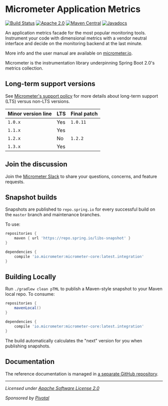 # Micrometer Application Metrics

[![Build Status](https://circleci.com/gh/micrometer-metrics/micrometer.svg?style=shield)](https://circleci.com/gh/micrometer-metrics/micrometer)
[![Apache 2.0](https://img.shields.io/github/license/micrometer-metrics/micrometer.svg)](https://www.apache.org/licenses/LICENSE-2.0)
[![Maven Central](https://img.shields.io/maven-central/v/io.micrometer/micrometer-core.svg)](https://mvnrepository.com/artifact/io.micrometer/micrometer-core)
[![Javadocs](https://www.javadoc.io/badge/io.micrometer/micrometer-core.svg)](https://www.javadoc.io/doc/io.micrometer/micrometer-core)

An application metrics facade for the most popular monitoring tools. Instrument your code with dimensional metrics with a
vendor neutral interface and decide on the monitoring backend at the last minute.

More info and the user manual are available on [micrometer.io](https://micrometer.io).

Micrometer is the instrumentation library underpinning Spring Boot 2.0's metrics collection.

## Long-term support versions

See [Micrometer's support policy](https://micrometer.io/docs/support) for more details about long-term support (LTS) versus non-LTS versions.

| Minor version line | LTS | Final patch |
| ------------------ | --- | ----------- |
| `1.0.x`            | Yes | `1.0.11`    |
| `1.1.x`            | Yes |  |
| `1.2.x`            | No  | `1.2.2` |
| `1.3.x`            | Yes |  |

## Join the discussion

Join the [Micrometer Slack](http://slack.micrometer.io) to share your questions, concerns, and feature requests.

## Snapshot builds

Snapshots are published to `repo.spring.io` for every successful build on the `master` branch and maintenance branches.

To use:

```groovy
repositories {
    maven { url 'https://repo.spring.io/libs-snapshot' }
}

dependencies {
    compile 'io.micrometer:micrometer-core:latest.integration'
}
```

## Building Locally

Run `./gradlew clean pTML` to publish a Maven-style snapshot to your Maven local repo. To consume:

```groovy
repositories {
    mavenLocal()
}

dependencies {
    compile 'io.micrometer:micrometer-core:latest.integration'
}
```

The build automatically calculates the "next" version for you when publishing snapshots.

## Documentation

The reference documentation is managed in [a separate GitHub repository](https://github.com/micrometer-metrics/micrometer-docs).

-------------------------------------
_Licensed under [Apache Software License 2.0](https://www.apache.org/licenses/LICENSE-2.0)_

_Sponsored by [Pivotal](https://pivotal.io)_
